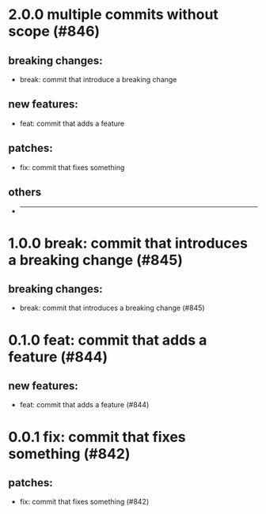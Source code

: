 # 2.0.0 multiple commits without scope (#846)

## breaking changes:
* break: commit that introduce a breaking change
## new features:
* feat: commit that adds a feature
## patches:
* fix: commit that fixes something
## others
* ---------

# 1.0.0 break: commit that introduces a breaking change (#845)

## breaking changes:
* break: commit that introduces a breaking change (#845)

# 0.1.0 feat: commit that adds a feature (#844)

## new features:
* feat: commit that adds a feature (#844)

# 0.0.1 fix: commit that fixes something (#842)

## patches:
* fix: commit that fixes something (#842)

